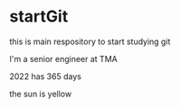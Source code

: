 # startGit
this is main respository to start studying git

I'm a senior engineer at TMA

2022 has 365 days

the sun is yellow


